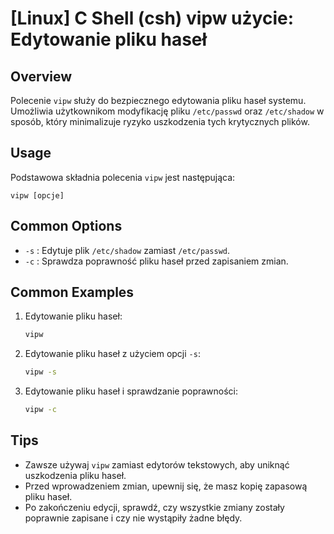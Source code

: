 # [Linux] C Shell (csh) vipw użycie: Edytowanie pliku haseł

## Overview
Polecenie `vipw` służy do bezpiecznego edytowania pliku haseł systemu. Umożliwia użytkownikom modyfikację pliku `/etc/passwd` oraz `/etc/shadow` w sposób, który minimalizuje ryzyko uszkodzenia tych krytycznych plików.

## Usage
Podstawowa składnia polecenia `vipw` jest następująca:

```
vipw [opcje]
```

## Common Options
- `-s` : Edytuje plik `/etc/shadow` zamiast `/etc/passwd`.
- `-c` : Sprawdza poprawność pliku haseł przed zapisaniem zmian.

## Common Examples
1. Edytowanie pliku haseł:
   ```bash
   vipw
   ```

2. Edytowanie pliku haseł z użyciem opcji `-s`:
   ```bash
   vipw -s
   ```

3. Edytowanie pliku haseł i sprawdzanie poprawności:
   ```bash
   vipw -c
   ```

## Tips
- Zawsze używaj `vipw` zamiast edytorów tekstowych, aby uniknąć uszkodzenia pliku haseł.
- Przed wprowadzeniem zmian, upewnij się, że masz kopię zapasową pliku haseł.
- Po zakończeniu edycji, sprawdź, czy wszystkie zmiany zostały poprawnie zapisane i czy nie wystąpiły żadne błędy.